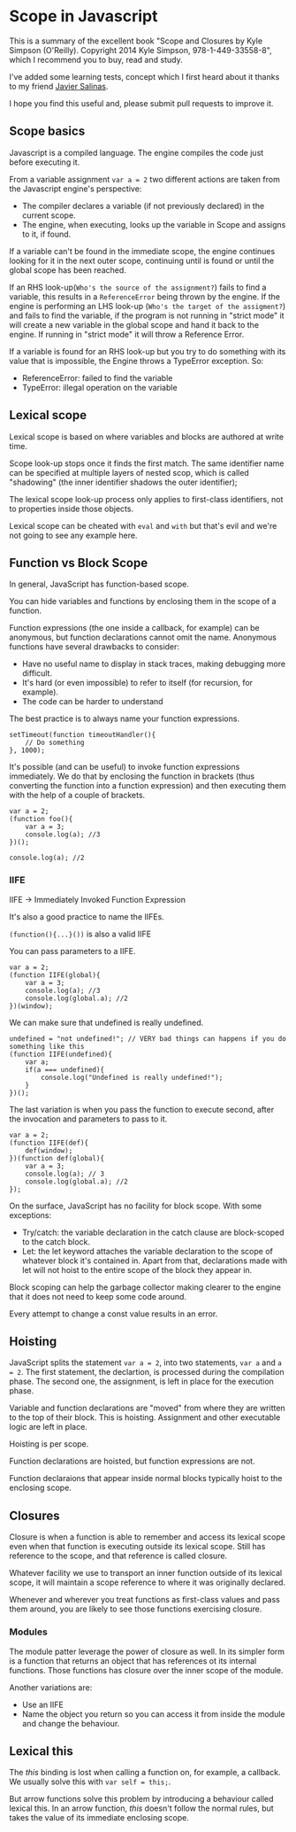 # Scope in Javascript

This is a summary of the excellent book "Scope and Closures by Kyle Simpson (O'Reilly). Copyright 2014 Kyle Simpson, 978-1-449-33558-8", which I recommend you to buy, read and study.

I've added some learning tests, concept which I first heard about it thanks to my friend [Javier Salinas](https://github.com/mustaine).

I hope you find this useful and, please submit pull requests to improve it.

## Scope basics

Javascript is a compiled language. The engine compiles the code just before executing it.

From a variable assignment `var a = 2` two different actions are taken from the Javascript engine's perspective:
 - The compiler declares a variable (if not previously declared) in the current scope.
 - The engine, when executing, looks up the variable in Scope and assigns to it, if found.

If a variable can't be found in the immediate scope, the engine continues looking for it in the next outer scope, continuing until is found or until the global scope has been reached.

If an RHS look-up(`Who's the source of the assignment?`) fails to find a variable, this results in a `ReferenceError` being thrown by the engine. If the engine is performing an LHS look-up (`Who's the target of the assigment?`) and fails to find the variable, if the program is not running in "strict mode" it will create a new variable in the global scope and hand it back to the engine. If running in "strict mode" it will throw a Reference Error.

If a variable is found for an RHS look-up but you try to do something with its value that is impossible, the Engine throws a TypeError exception. So:
 - ReferenceError: failed to find the variable
 - TypeError: illegal operation on the variable

## Lexical scope

Lexical scope is based on where variables and blocks are authored at write time.

Scope look-up stops once it finds the first match. The same identifier name can be specified at multiple layers of nested scop, which is called "shadowing" (the inner identifier shadows the outer identifier);

The lexical scope look-up process only applies to first-class identifiers, not to properties inside those objects.

Lexical scope can be cheated with `eval` and `with` but that's evil and we're not going to see any example here.

## Function vs Block Scope

In general, JavaScript has function-based scope.

You can hide variables and functions by enclosing them in the scope of a function.

Function expressions (the one inside a callback, for example) can be anonymous, but function declarations cannot omit the name. Anonymous functions have several drawbacks to consider:
 - Have no useful name to display in stack traces, making debugging more difficult.
 - It's hard (or even impossible) to refer to itself (for recursion, for example).
 - The code can be harder to understand

The best practice is to always name your function expressions.

```
setTimeout(function timeoutHandler(){
    // Do something
}, 1000);
```

It's possible (and can be useful) to invoke function expressions immediately. We do that by enclosing the function in brackets (thus converting the function into a function expression) and then executing them with the help of a couple of brackets.

```
var a = 2;
(function foo(){
    var a = 3;
    console.log(a); //3
})();

console.log(a); //2
```

### IIFE
IIFE -> Immediately Invoked Function Expression

It's also a good practice to name the IIFEs.

`(function(){...}())` is also a valid IIFE

You can pass parameters to a IIFE.

```
var a = 2;
(function IIFE(global){
    var a = 3;
    console.log(a); //3
    console.log(global.a); //2
})(window);
```

We can make sure that undefined is really undefined.

```
undefined = "not undefined!"; // VERY bad things can happens if you do something like this
(function IIFE(undefined){
    var a;
    if(a === undefined){
        console.log("Undefined is really undefined!");
    }
})();
```

The last variation is when you pass the function to execute second, after the invocation and parameters to pass to it.

```
var a = 2;
(function IIFE(def){
    def(window);
})(function def(global){
    var a = 3;
    console.log(a); // 3
    console.log(global.a); //2
});
```
 
On the surface, JavaScript has no facility for block scope. With some exceptions:
 - Try/catch: the variable declaration in the catch clause are block-scoped to the catch block.
 - Let: the let keyword attaches the variable declaration to the scope of whatever block it's contained in. Apart from that, declarations made with let will not hoist to the entire scope of the block they appear in.

Block scoping can help the garbage collector making clearer to the engine that it does not need to keep some code around.

Every attempt to change a const value results in an error.

## Hoisting

JavaScript splits the statement `var a = 2`, into two statements, `var a` and `a = 2`. The first statement, the declartion, is processed during the compilation phase. The second one, the assignment, is left in place for the execution phase.

Variable and function declarations are "moved" from where they are written to the top of their block. This is hoisting.
Assignment and other executable logic are left in place.

Hoisting is per scope.

Function declarations are hoisted, but function expressions are not.

Function declaraions that appear inside normal blocks typically hoist to the enclosing scope.


## Closures

Closure is when a function is able to remember and access its lexical scope even when that function is executing outside its lexical scope. Still has reference to the scope, and that reference is called closure.

Whatever facility we use to transport an inner function outside of its lexical scope, it will maintain a scope reference to where it was originally declared.

Whenever and wherever you treat functions as first-class values and pass them around, you are likely to see those functions exercising closure.

### Modules

The module patter leverage the power of closure as well. In its simpler form is a function that returns an object that has references ot its internal functions. Those functions has closure over the inner scope of the module.

Another variations are:
 - Use an IIFE
 - Name the object you return so you can access it from inside the module and change the behaviour.

## Lexical this

The *this* binding is lost when calling a function on, for example, a callback. We usually solve this with `var self = this;`.

But arrow functions solve this problem by introducing a behaviour called lexical this. In an arrow function, *this* doesn't follow the normal rules, but takes the value of its immediate enclosing scope.
